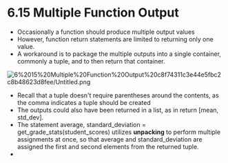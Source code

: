 # 6.15 Multiple Function Output

- Occasionally a function should produce multiple output values
- However, function return statements are limited to returning only one value.
- A workaround is to package the multiple outputs into a single container, commonly a tuple, and to then return that container.

![6%2015%20Multiple%20Function%20Output%20c8f74311c3e44e5fbc2c8b48623d8fee/Untitled.png](6%2015%20Multiple%20Function%20Output%20c8f74311c3e44e5fbc2c8b48623d8fee/Untitled.png)

- Recall that a tuple doesn't require parentheses around the contents, as the comma indicates a tuple should be created
- The outputs could also have been returned in a list, as in return [mean, std_dev].
- The statement average, standard_deviation = get_grade_stats(student_scores) utilizes **unpacking** to perform multiple assignments at once, so that average and standard_deviation are assigned the first and second elements from the returned tuple.
-